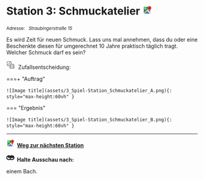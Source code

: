 # Station 3: Schmuckatelier  <a href="https://www.google.com/maps/dir/?api=1&travelmode=walking&destination=47.7997359,13.0224391"><img src="https://github.com/kipppunkte/kipppunkte/raw/gh-pages/assets/google-maps.svg" width="24" height="24"></a>

<small>Adresse:<em style="margin-left: 10px">Straubingerstraße 15</em></small>



Es wird Zeit für neuen Schmuck. Lass uns mal annehmen, dass du oder eine Beschenkte diesen für umgerechnet 10 Jahre praktisch täglich tragt. Welcher Schmuck darf es sein?
<div class="md-button dice-pic"><img class="no-click" src="https://github.com/kipppunkte/kipppunkte/raw/gh-pages/assets/rolling-dices.svg" style="height: 1.6em;margin-right :5px;background:white">  Zufallsentscheidung:<span class="dice-resp"/></div>

===+ "Auftrag" 

    ![Image title](assets/3_Spiel-Station_Schmuckatelier_A.png){: style="max-height:60vh" }

=== "Ergebnis"

    ![Image title](assets/3_Spiel-Station_Schmuckatelier_B.png){: style="max-height:60vh" }





____

<a href="https://www.google.com/maps/dir/?api=1&travelmode=walking&destination=47.7994124,13.0220549"><img src="https://github.com/kipppunkte/kipppunkte/raw/gh-pages/assets/google-maps.svg" style="height: 1.5em;margin-right: 0.5em"></a>**[Weg zur nächsten Station](https://www.google.com/maps/dir/?api=1&travelmode=walking&destination=47.7994124,13.0220549)**



<img class="no-click" src="https://github.com/kipppunkte/kipppunkte/raw/gh-pages/assets/eyes.svg" style="height: 1.5em;background: white;margin-right: 0.5em">**Halte Ausschau nach:**

einem Bach.